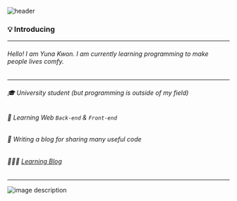 
![header](https://capsule-render.vercel.app/api?type=soft&color=auto&height=150&section=header&text=Hi%20there!☺️&fontSize=50)

### 💡 Introducing

---

###### Hello!  I am Yuna Kwon. I am currently learning programming to make people lives comfy.
---
###### 🎓 University student (but programming is outside of my field)
###### 🌱 Learning Web `Back-end` & `Front-end`
###### 📝 Writing a blog for sharing many useful code

######  👩🏻‍💻 [Learning Blog](https://blog.naver.com/yunang1880)
---

![image description](https://blog.naver.com/PostView.nhn?blogId=yunang1880&Redirect=View&logNo=222209822055&categoryNo=1&isAfterWrite=true&isMrblogPost=false&isHappyBeanLeverage=true&contentLength=8212#)






<!--
**yuna1880/yuna1880** is a ✨ _special_ ✨ repository because its `README.md` (this file) appears on your GitHub profile.



